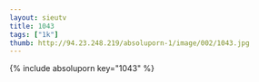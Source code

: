 ```yaml
--- 
layout: sieutv
title: 1043
tags: ["1k"]
thumb: http://94.23.248.219/absoluporn-1/image/002/1043.jpg
---
```

{% include absoluporn key="1043" %} 
